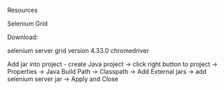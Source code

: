 Resources

Selenium Grid

Download: 

selenium server grid version 4.33.0
chromedriver

Add jar into project - create Java project -> click right button to project -> Properties -> Java Build Path -> Classpath -> Add External jars -> add selenium server jar -> Apply and Close
